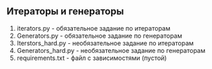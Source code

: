 ## Итераторы и генераторы

1. iterators.py - обязательное задание по итераторам
2. Generators.py - обязательное задание по генераторам
3. Iterstors_hard.py - необязательное задание по итераторам
4. Generators_hard.py - необязательное задание по генераторам
5. requirements.txt - файл с зависимостями (пустой)
